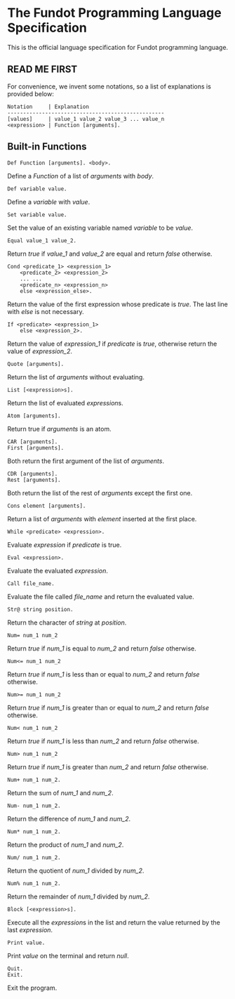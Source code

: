 # The Fundot Programming Language Specification

This is the official language specification for Fundot programming language.

## READ ME FIRST

For convenience, we invent some notations, so a list of explanations is provided below:

    Notation     | Explanation
    --------------------------------------------------
    [values]     | value_1 value_2 value_3 ... value_n
    <expression> | Function [arguments].

## Built-in Functions

    Def Function [arguments]. <body>.
Define a *Function* of a list of *arguments* with *body*.

    Def variable value.
Define a *variable* with *value*.

    Set variable value.
Set the value of an existing variable named *variable* to be *value*.

    Equal value_1 value_2.
Return *true* if *value_1* and *value_2* are equal and return *false* otherwise.

    Cond <predicate_1> <expression_1>
        <predicate_2> <expression_2>
        ... ...
        <predicate_n> <expression_n>
        else <expression_else>.
Return the value of the first expression whose predicate is *true*. The last line with *else* is not necessary.

    If <predicate> <expression_1>
        else <expression_2>.
Return the value of *expression_1* if *predicate* is *true*, otherwise return the value of *expression_2*.

    Quote [arguments].
Return the list of *arguments* without evaluating.

    List [<expression>s].
Return the list of evaluated *expression*s.

    Atom [arguments].
Return true if *arguments* is an atom.

    CAR [arguments].
    First [arguments].
Both return the first argument of the list of *arguments*.

    CDR [arguments].
    Rest [arguments].
Both return the list of the rest of *arguments* except the first one.

    Cons element [arguments].
Return a list of *arguments* with *element* inserted at the first place.

    While <predicate> <expression>.
Evaluate *expression* if *predicate* is true.

    Eval <expression>.
Evaluate the evaluated *expression*.

    Call file_name.
Evaluate the file called *file_name* and return the evaluated value.

    Str@ string position.
Return the character of *string* at *position*.

    Num= num_1 num_2
Return *true* if *num_1* is equal to *num_2* and return *false* otherwise.

    Num<= num_1 num_2
Return *true* if *num_1* is less than or equal to *num_2* and return *false* otherwise.

    Num>= num_1 num_2
Return *true* if *num_1* is greater than or equal to *num_2* and return *false* otherwise.

    Num< num_1 num_2
Return *true* if *num_1* is less than *num_2* and return *false* otherwise.

    Num> num_1 num_2
Return *true* if *num_1* is greater than *num_2* and return *false* otherwise.

    Num+ num_1 num_2.
Return the sum of *num_1* and *num_2*.

    Num- num_1 num_2.
Return the difference of *num_1* and *num_2*.

    Num* num_1 num_2.
Return the product of *num_1* and *num_2*.

    Num/ num_1 num_2.
Return the quotient of *num_1* divided by *num_2*.

    Num% num_1 num_2.
Return the remainder of *num_1* divided by *num_2*.

    Block [<expression>s].
Execute all the *expression*s in the list and return the value returned by the last *expression*.

    Print value.
Print *value* on the terminal and return *null*.

    Quit.
    Exit.
Exit the program.
